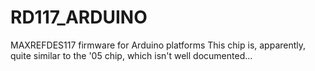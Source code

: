 # RD117_ARDUINO
MAXREFDES117 firmware for Arduino platforms
This chip is, apparently, quite similar to the '05 chip, which isn't well documented...
